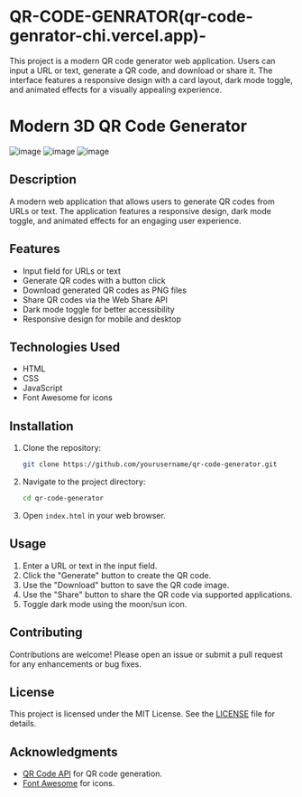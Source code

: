# QR-CODE-GENRATOR(qr-code-genrator-chi.vercel.app)-
This project is a modern QR code generator web application. Users can input a URL or text, generate a QR code, and download or share it. The interface features a responsive design with a card layout, dark mode toggle, and animated effects for a visually appealing experience.


# Modern 3D QR Code Generator
![image](https://github.com/user-attachments/assets/e12a6202-2d31-4b21-8ed8-5150111dd5da)
![image](https://github.com/user-attachments/assets/c19bfabd-f610-4be6-984a-d64593142e27)
![image](https://github.com/user-attachments/assets/7740b3d3-5e11-4f50-a5d6-17e48a1c63d9)

## Description
A modern web application that allows users to generate QR codes from URLs or text. The application features a responsive design, dark mode toggle, and animated effects for an engaging user experience.

## Features
- Input field for URLs or text
- Generate QR codes with a button click
- Download generated QR codes as PNG files
- Share QR codes via the Web Share API
- Dark mode toggle for better accessibility
- Responsive design for mobile and desktop

## Technologies Used
- HTML
- CSS
- JavaScript
- Font Awesome for icons

## Installation
1. Clone the repository:
   ```bash
   git clone https://github.com/yourusername/qr-code-generator.git
   ```
2. Navigate to the project directory:
   ```bash
   cd qr-code-generator
   ```
3. Open `index.html` in your web browser.

## Usage
1. Enter a URL or text in the input field.
2. Click the "Generate" button to create the QR code.
3. Use the "Download" button to save the QR code image.
4. Use the "Share" button to share the QR code via supported applications.
5. Toggle dark mode using the moon/sun icon.

## Contributing
Contributions are welcome! Please open an issue or submit a pull request for any enhancements or bug fixes.

## License
This project is licensed under the MIT License. See the [LICENSE](LICENSE) file for details.

## Acknowledgments
- [QR Code API](https://goqr.me/api/) for QR code generation.
- [Font Awesome](https://fontawesome.com/) for icons.
```
